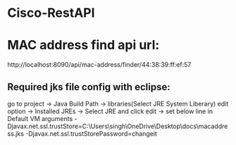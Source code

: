 # Cisco-RestAPI

# MAC address find api url:
http://localhost:8090/api/mac-address/finder/44:38:39:ff:ef:57

## Required jks file config with eclipse:
go to project -> Java Build Path -> libraries(Select JRE System Liberary) edit option -> 
Installed JREs -> Select JRE and click edit -> set below line in Default VM arguments
-Djavax.net.ssl.trustStore=C:\Users\singh\OneDrive\Desktop\docs\macaddress.jks  -Djavax.net.ssl.trustStorePassword=changeit
